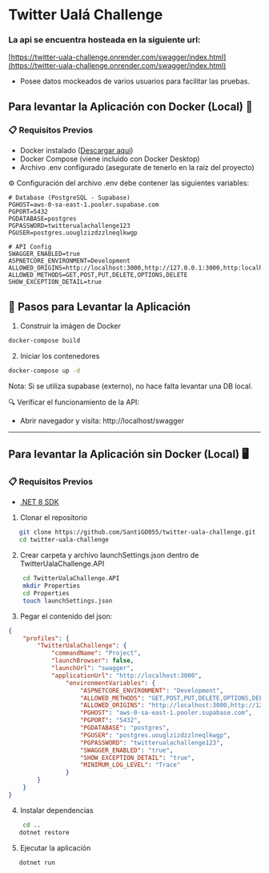 
# Twitter Ualá Challenge

### La api se encuentra hosteada en la siguiente url:

[https://twitter-uala-challenge.onrender.com/swagger/index.html](https://twitter-uala-challenge.onrender.com/swagger/index.html)

- Posee datos mockeados de varios usuarios para facilitar las pruebas.

## Para levantar la Aplicación con Docker (Local) 🐳

### 📋 Requisitos Previos

- Docker instalado ([Descargar aquí](https://www.docker.com/get-started))
- Docker Compose (viene incluido con Docker Desktop)
- Archivo .env configurado (asegurate de tenerlo en la raíz del proyecto) 

⚙️ Configuración del archivo .env debe contener las siguientes variables:
```env
# Database (PostgreSQL - Supabase)
PGHOST=aws-0-sa-east-1.pooler.supabase.com
PGPORT=5432
PGDATABASE=postgres
PGPASSWORD=twitterualachallenge123
PGUSER=postgres.uouglzizdzzlneqlkwgp

# API Config
SWAGGER_ENABLED=true
ASPNETCORE_ENVIRONMENT=Development
ALLOWED_ORIGINS=http://localhost:3000,http://127.0.0.1:3000,http:localhost:3000,http://127.0.0.1:3000,http://127.0.0.1:3001
ALLOWED_METHODS=GET,POST,PUT,DELETE,OPTIONS,DELETE
SHOW_EXCEPTION_DETAIL=true
```
## 🚀 Pasos para Levantar la Aplicación
1. Construir la imágen de Docker

```bash
docker-compose build
```

2. Iniciar los contenedores
```bash
docker-compose up -d
```

Nota: Si se utiliza supabase (externo), no hace falta levantar una DB local.

🔍 Verificar el funcionamiento de la API:
- Abrir navegador y visíta: http://localhost/swagger

***

## Para levantar la Aplicación sin Docker (Local) 🖥️
### 📋 Requisitos Previos
- [.NET 8 SDK](https://dotnet.microsoft.com/download/dotnet/8.0)

1. Clonar el repositorio

```bash
   git clone https://github.com/SantiGO055/twitter-uala-challenge.git
   cd twitter-uala-challenge
```
2. Crear carpeta y archivo launchSettings.json dentro de TwitterUalaChallenge.API
```bash
    cd TwitterUalaChallenge.API
    mkdir Properties
    cd Properties
    touch launchSettings.json
```
3. Pegar el contenido del json:

```json
{
    "profiles": {
        "TwitterUalaChallenge": {
            "commandName": "Project",
            "launchBrowser": false,
            "launchUrl": "swagger",
            "applicationUrl": "http://localhost:3000",
                "environmentVariables": {
                    "ASPNETCORE_ENVIRONMENT": "Development",
                    "ALLOWED_METHODS": "GET,POST,PUT,DELETE,OPTIONS,DELETE",
                    "ALLOWED_ORIGINS": "http://localhost:3000,http://127.0.0.1:3000,http:localhost:3000,http://127.0.0.1:3000,http://127.0.0.1:3001",
                    "PGHOST": "aws-0-sa-east-1.pooler.supabase.com",
                    "PGPORT": "5432",
                    "PGDATABASE": "postgres",
                    "PGUSER": "postgres.uouglzizdzzlneqlkwgp",
                    "PGPASSWORD": "twitterualachallenge123",
                    "SWAGGER_ENABLED": "true",
                    "SHOW_EXCEPTION_DETAIL": "true",
                    "MINIMUM_LOG_LEVEL": "Trace"
                }
        }
    }
}
```

4. Instalar dependencias
```bash
    cd ..
   dotnet restore
```
5. Ejecutar la aplicación
```bash
   dotnet run
```